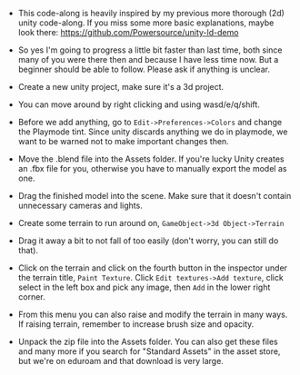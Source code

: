 - This code-along is heavily inspired by my previous more thorough (2d) unity code-along. If you miss some more basic explanations, maybe look there: https://github.com/Powersource/unity-ld-demo
- So yes I'm going to progress a little bit faster than last time, both since many of you were there then and because I have less time now. But a beginner should be able to follow. Please ask if anything is unclear.

- Create a new unity project, make sure it's a 3d project.
- You can move around by right clicking and using wasd/e/q/shift.
- Before we add anything, go to `Edit->Preferences->Colors` and change the Playmode tint. Since unity discards anything we do in playmode, we want to be warned not to make important changes then.

- Move the .blend file into the Assets folder. If you're lucky Unity creates an .fbx file for you, otherwise you have to manually export the model as one.
- Drag the finished model into the scene. Make sure that it doesn't contain unnecessary cameras and lights.

- Create some terrain to run around on, `GameObject->3d Object->Terrain`
- Drag it away a bit to not fall of too easily (don't worry, you can still do that).
- Click on the terrain and click on the fourth button in the inspector under the terrain title, `Paint Texture`. Click `Edit textures->Add texture`, click select in the left box and pick any image, then `Add` in the lower right corner.
- From this menu you can also raise and modify the terrain in many ways. If raising terrain, remember to increase brush size and opacity.

- Unpack the zip file into the Assets folder. You can also get these files and many more if you search for "Standard Assets" in the asset store, but we're on eduroam and that download is very large.